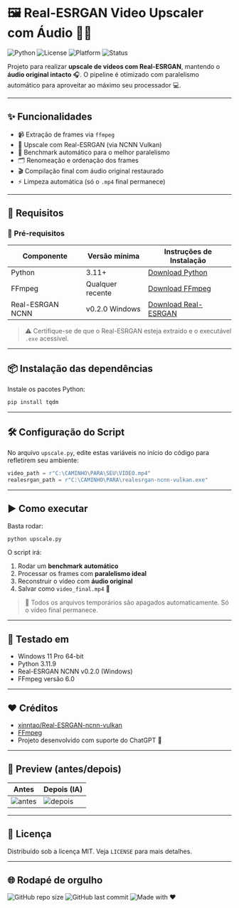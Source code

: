 # 🖼️ Real-ESRGAN Video Upscaler com Áudio 🎥🎶

![Python](https://img.shields.io/badge/Python-3.11+-blue?logo=python)
![License](https://img.shields.io/github/license/seu-usuario/seu-repositorio)
![Platform](https://img.shields.io/badge/Platform-Windows%2010%2B-lightgrey)
![Status](https://img.shields.io/badge/Status-Estável-brightgreen)

Projeto para realizar **upscale de vídeos com Real-ESRGAN**, mantendo o **áudio original intacto** 🎧. O pipeline é otimizado com paralelismo automático para aproveitar ao máximo seu processador 💻.

---

## ✨ Funcionalidades

- 📹 Extração de frames via `ffmpeg`
- 🧠 Upscale com Real-ESRGAN (via NCNN Vulkan)
- 🔁 Benchmark automático para o melhor paralelismo
- 🗂️ Renomeação e ordenação dos frames
- 🎬 Compilação final com áudio original restaurado
- ⚡ Limpeza automática (só o `.mp4` final permanece)

---

## 🚀 Requisitos

### 🔧 Pré-requisitos

| Componente        | Versão mínima  | Instruções de Instalação                    |
|------------------|----------------|---------------------------------------------|
| Python           | 3.11+          | [Download Python](https://www.python.org/downloads/) |
| FFmpeg           | Qualquer recente | [Download FFmpeg](https://ffmpeg.org/download.html) |
| Real-ESRGAN NCNN  | v0.2.0 Windows | [Download Real-ESRGAN](https://github.com/xinntao/Real-ESRGAN-ncnn-vulkan/releases) |

> ⚠️ Certifique-se de que o Real-ESRGAN esteja extraído e o executável `.exe` acessível.

---

## 📦 Instalação das dependências

Instale os pacotes Python:

```bash
pip install tqdm
```

---

## 🛠️ Configuração do Script

No arquivo `upscale.py`, edite estas variáveis no início do código para refletirem seu ambiente:

```python
video_path = r"C:\CAMINHO\PARA\SEU\VIDEO.mp4"
realesrgan_path = r"C:\CAMINHO\PARA\realesrgan-ncnn-vulkan.exe"
```

---

## ▶️ Como executar

Basta rodar:

```bash
python upscale.py
```

O script irá:

1. Rodar um **benchmark automático**
2. Processar os frames com **paralelismo ideal**
3. Reconstruir o vídeo com **áudio original**
4. Salvar como `video_final.mp4` 🥳

> 📁 Todos os arquivos temporários são apagados automaticamente. Só o vídeo final permanece.

---

## 🧪 Testado em

- Windows 11 Pro 64-bit
- Python 3.11.9
- Real-ESRGAN NCNN v0.2.0 (Windows)
- FFmpeg versão 6.0

---

## ❤️ Créditos

- [xinntao/Real-ESRGAN-ncnn-vulkan](https://github.com/xinntao/Real-ESRGAN-ncnn-vulkan)
- [FFmpeg](https://ffmpeg.org/)
- Projeto desenvolvido com suporte do ChatGPT 🤖

---

## 📸 Preview (antes/depois)

| Antes | Depois (IA) |
|-------|-------------|
| ![antes](https://via.placeholder.com/200x120?text=Antes) | ![depois](https://via.placeholder.com/200x120?text=Depois+IA) |

---

## 📜 Licença

Distribuído sob a licença MIT. Veja `LICENSE` para mais detalhes.

---

## 🌐 Rodapé de orgulho

![GitHub repo size](https://img.shields.io/github/repo-size/seu-usuario/seu-repositorio)
![GitHub last commit](https://img.shields.io/github/last-commit/seu-usuario/seu-repositorio)
![Made with ❤️](https://img.shields.io/badge/made%20with-%E2%9D%A4-red)
